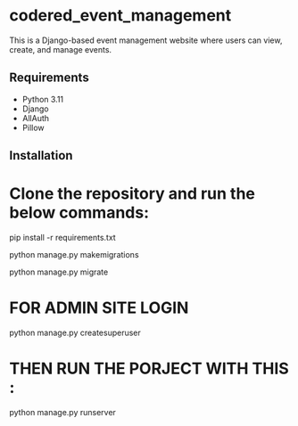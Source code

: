 # codered_event_management

This is a Django-based event management website where users can view, create, and manage events.

## Requirements

- Python 3.11
- Django
- AllAuth
- Pillow

## Installation

# Clone the repository and run the below commands:

pip install -r requirements.txt

python manage.py makemigrations

python manage.py migrate

# FOR ADMIN SITE LOGIN

python manage.py createsuperuser

# THEN RUN THE PORJECT WITH THIS : 

python manage.py runserver
